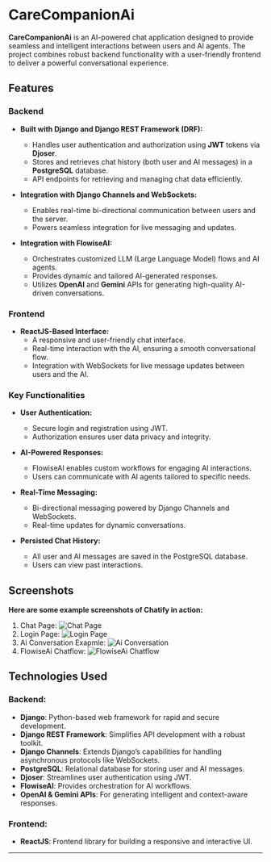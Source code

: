 # CareCompanionAi

**CareCompanionAi** is an AI-powered chat application designed to provide seamless and intelligent interactions between users and AI agents. The project combines robust backend functionality with a user-friendly frontend to deliver a powerful conversational experience.

## Features

### Backend
- **Built with Django and Django REST Framework (DRF):**
  - Handles user authentication and authorization using **JWT** tokens via **Djoser**.
  - Stores and retrieves chat history (both user and AI messages) in a **PostgreSQL** database.
  - API endpoints for retrieving and managing chat data efficiently.

- **Integration with Django Channels and WebSockets:**
  - Enables real-time bi-directional communication between users and the server.
  - Powers seamless integration for live messaging and updates.

- **Integration with FlowiseAI:**
  - Orchestrates customized LLM (Large Language Model) flows and AI agents.
  - Provides dynamic and tailored AI-generated responses.
  - Utilizes **OpenAI** and **Gemini** APIs for generating high-quality AI-driven conversations.

### Frontend
- **ReactJS-Based Interface:**
  - A responsive and user-friendly chat interface.
  - Real-time interaction with the AI, ensuring a smooth conversational flow.
  - Integration with WebSockets for live message updates between users and the AI.

### Key Functionalities
- **User Authentication:**
  - Secure login and registration using JWT.
  - Authorization ensures user data privacy and integrity.

- **AI-Powered Responses:**
  - FlowiseAI enables custom workflows for engaging AI interactions.
  - Users can communicate with AI agents tailored to specific needs.

- **Real-Time Messaging:**
  - Bi-directional messaging powered by Django Channels and WebSockets.
  - Real-time updates for dynamic conversations.

- **Persisted Chat History:**
  - All user and AI messages are saved in the PostgreSQL database.
  - Users can view past interactions.

## Screenshots
  **Here are some example screenshots of Chatify in action:**

1. Chat Page:
   ![Chat Page](https://github.com/user-attachments/assets/4e3d91bd-a05d-4807-b319-2d89b0b5618d)
2. Login Page:
   ![Login Page](https://github.com/user-attachments/assets/9e08c27f-13ee-45c8-ad57-ca945e7effb2)
3. Ai Conversation Exapmle:
   ![Ai Conversation](https://github.com/user-attachments/assets/5d16b3b4-3aaa-40c2-aba9-993a367b302c)
4. FlowiseAi Chatflow:
   ![FlowiseAi Chatflow](https://github.com/user-attachments/assets/976edca8-57a7-4fa5-8b5c-7f015435a41f)

## Technologies Used

### Backend:
- **Django**: Python-based web framework for rapid and secure development.
- **Django REST Framework**: Simplifies API development with a robust toolkit.
- **Django Channels**: Extends Django’s capabilities for handling asynchronous protocols like WebSockets.
- **PostgreSQL**: Relational database for storing user and AI messages.
- **Djoser**: Streamlines user authentication using JWT.
- **FlowiseAI**: Provides orchestration for AI workflows.
- **OpenAI & Gemini APIs**: For generating intelligent and context-aware responses.

### Frontend:
- **ReactJS**: Frontend library for building a responsive and interactive UI.

---

